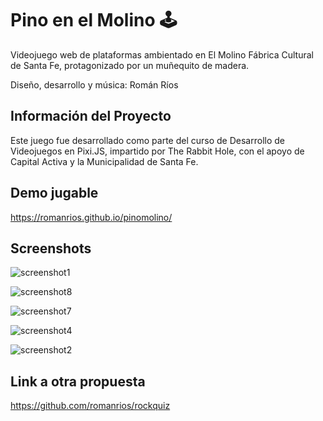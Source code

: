 # Pino en el Molino 🕹️
Videojuego web de plataformas ambientado en El Molino Fábrica Cultural de Santa Fe, protagonizado por un muñequito de madera.

Diseño, desarrollo y música: Román Ríos

## Información del Proyecto
Este juego fue desarrollado como parte del curso de Desarrollo de Videojuegos en Pixi.JS, impartido por The Rabbit Hole, con el apoyo de Capital Activa y la Municipalidad de Santa Fe.

## Demo jugable
https://romanrios.github.io/pinomolino/

## Screenshots

![screenshot1](https://github.com/romanrios/pinomolino/assets/122373737/5542e194-b757-4e43-85a4-48671225d7b0)

![screenshot8](https://github.com/romanrios/pinomolino/assets/122373737/c26607e0-aa72-4bb1-82de-83c59bcfbfc3)

![screenshot7](https://github.com/romanrios/pinomolino/assets/122373737/06138347-fc9c-4bc6-9f21-e05c316755f5)

![screenshot4](https://github.com/romanrios/pinomolino/assets/122373737/0a5a083f-5688-481b-b38f-3e40b4ca26ba)

![screenshot2](https://github.com/romanrios/pinomolino/assets/122373737/69e442ae-ae51-44d5-980d-02e62a6e70d9)


## Link a otra propuesta
https://github.com/romanrios/rockquiz
